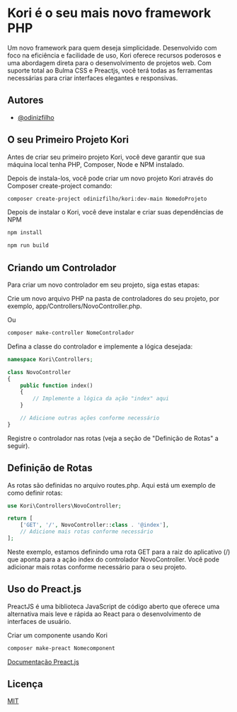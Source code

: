 
# Kori é o seu mais novo framework PHP

 Um novo framework para quem deseja simplicidade. Desenvolvido com foco na eficiência e facilidade de uso, Kori oferece recursos poderosos e uma abordagem direta para o desenvolvimento de projetos web. Com suporte total ao Bulma CSS e Preactjs, você terá todas as ferramentas necessárias para criar interfaces elegantes e responsivas. 


## Autores

- [@odinizfilho](https://www.github.com/odinizfilho)


## O seu Primeiro Projeto Kori

Antes de criar seu primeiro projeto Kori, você deve garantir que sua máquina local tenha PHP, Composer, Node e NPM instalado. 

Depois de instala-los, você pode criar um novo projeto Kori através do Composer create-project comando:

```bash
composer create-project odinizfilho/kori:dev-main NomedoProjeto
```

Depois de instalar o Kori, você deve instalar e criar suas dependências de NPM
```bash
npm install
```
```bash
npm run build
```

## Criando um Controlador

Para criar um novo controlador em seu projeto, siga estas etapas:

Crie um novo arquivo PHP na pasta de controladores do seu projeto, por exemplo, app/Controllers/NovoController.php.

Ou
```bash
composer make-controller NomeControlador
```

Defina a classe do controlador e implemente a lógica desejada:

```php
namespace Kori\Controllers;

class NovoController
{
    public function index()
    {
        // Implemente a lógica da ação "index" aqui
    }

    // Adicione outras ações conforme necessário
}

```
Registre o controlador nas rotas  (veja a seção de "Definição de Rotas" a seguir).

## Definição de Rotas

As rotas são definidas no arquivo routes.php. Aqui está um exemplo de como definir rotas:

```php
use Kori\Controllers\NovoController;

return [
    ['GET', '/', NovoController::class . '@index'],
    // Adicione mais rotas conforme necessário
];

```
Neste exemplo, estamos definindo uma rota GET para a raiz do aplicativo (/) que aponta para a ação index do controlador NovoController. Você pode adicionar mais rotas conforme necessário para o seu projeto.

## Uso do Preact.js

PreactJS é uma biblioteca JavaScript de código aberto que oferece uma alternativa mais leve e rápida ao React para o desenvolvimento de interfaces de usuário.

Criar um componente usando Kori
```bash
composer make-preact Nomecomponent
```

[Documentação Preact.js](https://preactjs.com/guide/v10/getting-started)




## Licença

[MIT](https://choosealicense.com/licenses/mit/)

